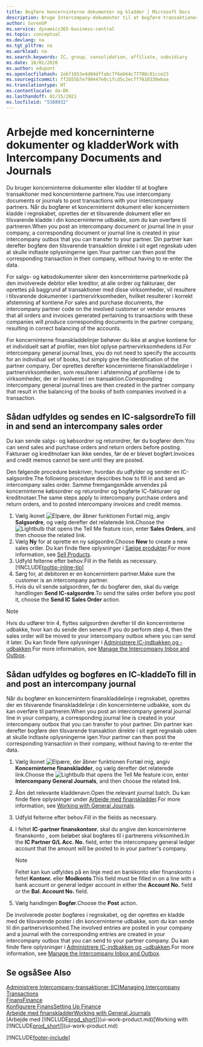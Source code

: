 ```yaml
---
title: Bogføre koncerninterne dokumenter og kladder | Microsoft Docs
description: Bruge Intercompany-dokumenter til at bogføre transaktioner med dine Intercompany-partnere.
author: SorenGP
ms.service: dynamics365-business-central
ms.topic: conceptual
ms.devlang: na
ms.tgt_pltfrm: na
ms.workload: na
ms.search.keywords: IC, group, consolidation, affiliate, subsidiary
ms.date: 10/01/2020
ms.author: edupont
ms.openlocfilehash: 2ebf1653e4d84dffabc7f6eb64c77788c01cce23
ms.sourcegitcommit: ff2b55b7e790447e0c1fcd5c2ec7f7610338ebaa
ms.translationtype: HT
ms.contentlocale: da-DK
ms.lasthandoff: 02/15/2021
ms.locfileid: "5388932"
---
```

# <a name="work-with-intercompany-documents-and-journals"></a><span data-ttu-id="69aab-103">Arbejde med koncerninterne dokumenter og kladder</span><span class="sxs-lookup"><span data-stu-id="69aab-103">Work with Intercompany Documents and Journals</span></span>
<span data-ttu-id="69aab-104">Du bruger koncerninterne dokumenter eller kladder til at bogføre transaktioner med koncerninterne partnere.</span><span class="sxs-lookup"><span data-stu-id="69aab-104">You use intercompany documents or journals to post transactions with your intercompany partners.</span></span> <span data-ttu-id="69aab-105">Når du bogfører et koncerninternt dokument eller koncernintern kladde i regnskabet, oprettes der et tilsvarende dokument eller en tilsvarende kladde i din koncerninterne udbakke, som du kan overføre til partneren.</span><span class="sxs-lookup"><span data-stu-id="69aab-105">When you post an intercompany document or journal line in your company, a corresponding document or journal line is created in your intercompany outbox that you can transfer to your partner.</span></span> <span data-ttu-id="69aab-106">Din partner kan derefter bogføre den tilsvarende transaktion direkte i sit eget regnskab uden at skulle indtaste oplysningerne igen.</span><span class="sxs-lookup"><span data-stu-id="69aab-106">Your partner can then post the corresponding transaction in their company, without having to re-enter the data.</span></span>

<span data-ttu-id="69aab-107">For salgs- og købsdokumenter sikrer den koncerninterne partnerkode på den involverede debitor eller kreditor, at alle ordrer og fakturaer, der oprettes på baggrund af transaktioner med disse virksomheder, vil resultere i tilsvarende dokumenter i partnervirksomheden, hvilket resulterer i korrekt afstemning af kontiene.</span><span class="sxs-lookup"><span data-stu-id="69aab-107">For sales and purchase documents, the intercompany partner code on the involved customer or vendor ensures that all orders and invoices generated pertaining to transactions with these companies will produce corresponding documents in the partner company, resulting in correct balancing of the accounts.</span></span>

<span data-ttu-id="69aab-108">For koncerninterne finanskladdelinjer behøver du ikke at angive kontiene for et individuelt sæt af profiler, men blot oplyse partnervirksomhedens id.</span><span class="sxs-lookup"><span data-stu-id="69aab-108">For intercompany general journal lines, you do not need to specify the accounts for an individual set of books, but simply give the identification of the partner company.</span></span> <span data-ttu-id="69aab-109">Der oprettes derefter koncerninterne finanskladdelinjer i partnervirksomheden, som resulterer i afstemning af profilerne i de to virksomheder, der er involveret i en transaktion.</span><span class="sxs-lookup"><span data-stu-id="69aab-109">Corresponding intercompany general journal lines are then created in the partner company that result in the balancing of the books of both companies involved in a transaction.</span></span>

## <a name="to-fill-in-and-send-an-intercompany-sales-order"></a><span data-ttu-id="69aab-110">Sådan udfyldes og sendes en IC-salgsordre</span><span class="sxs-lookup"><span data-stu-id="69aab-110">To fill in and send an intercompany sales order</span></span>
<span data-ttu-id="69aab-111">Du kan sende salgs- og købsordrer og returordrer, før du bogfører dem.</span><span class="sxs-lookup"><span data-stu-id="69aab-111">You can send sales and purchase orders and return orders before posting.</span></span> <span data-ttu-id="69aab-112">Fakturaer og kreditnotaer kan ikke sendes, før de er blevet bogført.</span><span class="sxs-lookup"><span data-stu-id="69aab-112">Invoices and credit memos cannot be sent until they are posted.</span></span>

<span data-ttu-id="69aab-113">Den følgende procedure beskriver, hvordan du udfylder og sender en IC-salgsordre.</span><span class="sxs-lookup"><span data-stu-id="69aab-113">The following procedure describes how to fill in and send an intercompany sales order.</span></span> <span data-ttu-id="69aab-114">Samme fremgangsmåde anvendes på koncerninterne købsordrer og returordrer og bogførte IC-fakturaer og kreditnotaer.</span><span class="sxs-lookup"><span data-stu-id="69aab-114">The same steps apply to intercompany purchase orders and return orders, and to posted intercompany invoices and credit memos.</span></span>  

1. <span data-ttu-id="69aab-115">Vælg ikonet ![Elpære, der åbner funktionen Fortæl mig](media/ui-search/search_small.png "Fortæl mig, hvad du vil foretage dig"), angiv **Salgsordre**, og vælg derefter det relaterede link.</span><span class="sxs-lookup"><span data-stu-id="69aab-115">Choose the ![Lightbulb that opens the Tell Me feature](media/ui-search/search_small.png "Tell me what you want to do") icon, enter **Sales Orders**, and then choose the related link.</span></span>  
2. <span data-ttu-id="69aab-116">Vælg **Ny** for at oprette en ny salgsordre.</span><span class="sxs-lookup"><span data-stu-id="69aab-116">Choose **New** to create a new sales order.</span></span> <span data-ttu-id="69aab-117">Du kan finde flere oplysninger i [Sælge produkter](sales-how-sell-products.md).</span><span class="sxs-lookup"><span data-stu-id="69aab-117">For more information, see [Sell Products](sales-how-sell-products.md).</span></span>  
3. <span data-ttu-id="69aab-118">Udfyld felterne efter behov.</span><span class="sxs-lookup"><span data-stu-id="69aab-118">Fill in the fields as necessary.</span></span> [!INCLUDE[tooltip-inline-tip](includes/tooltip-inline-tip_md.md)]
4. <span data-ttu-id="69aab-119">Sørg for, at debitoren er en koncernintern partner.</span><span class="sxs-lookup"><span data-stu-id="69aab-119">Make sure the customer is an intercompany partner.</span></span>
5. <span data-ttu-id="69aab-120">Hvis du vil sende salgsordren, før du bogfører den, skal du vælge handlingen **Send IC-salgsordre**.</span><span class="sxs-lookup"><span data-stu-id="69aab-120">To send the sales order before you post it, choose the **Send IC Sales Order** action.</span></span>

> [!NOTE]
> <span data-ttu-id="69aab-121">Hvis du udfører trin 4, flyttes salgsordren derefter til din koncerninterne udbakke, hvor kan du sende den senere.</span><span class="sxs-lookup"><span data-stu-id="69aab-121">If you do perform step 4, then the sales order will be moved to your intercompany outbox where you can send it later.</span></span> <span data-ttu-id="69aab-122">Du kan finde flere oplysninger i [Administrere IC-indbakken og -udbakken](intercompany-how-manage-intercompany-inbox.md).</span><span class="sxs-lookup"><span data-stu-id="69aab-122">For more information, see [Manage the Intercompany Inbox and Outbox](intercompany-how-manage-intercompany-inbox.md).</span></span>

## <a name="to-fill-in-and-post-an-intercompany-journal"></a><span data-ttu-id="69aab-123">Sådan udfyldes og bogføres en IC-kladde</span><span class="sxs-lookup"><span data-stu-id="69aab-123">To fill in and post an intercompany journal</span></span>
<span data-ttu-id="69aab-124">Når du bogfører en koncernintern finanskladdelinje i regnskabet, oprettes der en tilsvarende finanskladdelinje i din koncerninterne udbakke, som du kan overføre til partneren.</span><span class="sxs-lookup"><span data-stu-id="69aab-124">When you post an intercompany general journal line in your company, a corresponding journal line is created in your intercompany outbox that you can transfer to your partner.</span></span> <span data-ttu-id="69aab-125">Din partner kan derefter bogføre den tilsvarende transaktion direkte i sit eget regnskab uden at skulle indtaste oplysningerne igen.</span><span class="sxs-lookup"><span data-stu-id="69aab-125">Your partner can then post the corresponding transaction in their company, without having to re-enter the data.</span></span>

1. <span data-ttu-id="69aab-126">Vælg ikonet ![Elpære, der åbner funktionen Fortæl mig](media/ui-search/search_small.png "Fortæl mig, hvad du vil foretage dig"), angiv **Koncerninterne finanskladder**, og vælg derefter det relaterede link.</span><span class="sxs-lookup"><span data-stu-id="69aab-126">Choose the ![Lightbulb that opens the Tell Me feature](media/ui-search/search_small.png "Tell me what you want to do") icon, enter **Intercompany General Journals**, and then choose the related link.</span></span>  
2. <span data-ttu-id="69aab-127">Åbn det relevante kladdenavn.</span><span class="sxs-lookup"><span data-stu-id="69aab-127">Open the relevant journal batch.</span></span> <span data-ttu-id="69aab-128">Du kan finde flere oplysninger under [Arbejde med finanskladder](ui-work-general-journals.md).</span><span class="sxs-lookup"><span data-stu-id="69aab-128">For more information, see [Working with General Journals](ui-work-general-journals.md).</span></span>
3. <span data-ttu-id="69aab-129">Udfyld felterne efter behov.</span><span class="sxs-lookup"><span data-stu-id="69aab-129">Fill in the fields as necessary.</span></span>
4. <span data-ttu-id="69aab-130">I feltet **IC-partner finanskontonr.** skal du angive den koncerninterne finanskonto , som beløbet skal bogføres til i partnerens virksomhed.</span><span class="sxs-lookup"><span data-stu-id="69aab-130">In the **IC Partner G/L Acc. No.** field, enter the intercompany general ledger account that the amount will be posted to in your partner's company.</span></span>

    > [!NOTE]
    > <span data-ttu-id="69aab-131">Feltet kan kun udfyldes på en linje med en bankkonto eller finanskonto i feltet **Kontonr.** eller **Modkonto**.</span><span class="sxs-lookup"><span data-stu-id="69aab-131">This field must be filled in on a line with a bank account or general ledger account in either the **Account No.** field or the **Bal. Account No.** field.</span></span>  
5. <span data-ttu-id="69aab-132">Vælg handlingen **Bogfør**.</span><span class="sxs-lookup"><span data-stu-id="69aab-132">Choose the **Post** action.</span></span>

<span data-ttu-id="69aab-133">De involverede poster bogføres i regnskabet, og der oprettes en kladde med de tilsvarende poster i din koncerninterne udbakke, som du kan sende til din partnervirksomhed.</span><span class="sxs-lookup"><span data-stu-id="69aab-133">The involved entries are posted in your company and a journal with the corresponding entries are created in your intercompany outbox that you can send to your partner company.</span></span> <span data-ttu-id="69aab-134">Du kan finde flere oplysninger i [Administrere IC-indbakken og -udbakken](intercompany-how-manage-intercompany-inbox.md).</span><span class="sxs-lookup"><span data-stu-id="69aab-134">For more information, see [Manage the Intercompany Inbox and Outbox](intercompany-how-manage-intercompany-inbox.md).</span></span>

## <a name="see-also"></a><span data-ttu-id="69aab-135">Se også</span><span class="sxs-lookup"><span data-stu-id="69aab-135">See Also</span></span>
[<span data-ttu-id="69aab-136">Administrere Intercompany-transaktioner (IC)</span><span class="sxs-lookup"><span data-stu-id="69aab-136">Managing Intercompany Transactions</span></span>](intercompany-manage.md)  
[<span data-ttu-id="69aab-137">Finans</span><span class="sxs-lookup"><span data-stu-id="69aab-137">Finance</span></span>](finance.md)  
[<span data-ttu-id="69aab-138">Konfigurere Finans</span><span class="sxs-lookup"><span data-stu-id="69aab-138">Setting Up Finance</span></span>](finance-setup-finance.md)  
[<span data-ttu-id="69aab-139">Arbejde med finanskladder</span><span class="sxs-lookup"><span data-stu-id="69aab-139">Working with General Journals</span></span>](ui-work-general-journals.md)  
<span data-ttu-id="69aab-140">[Arbejde med [!INCLUDE[prod_short](includes/prod_short.md)]](ui-work-product.md)</span><span class="sxs-lookup"><span data-stu-id="69aab-140">[Working with [!INCLUDE[prod_short](includes/prod_short.md)]](ui-work-product.md)</span></span>


[!INCLUDE[footer-include](includes/footer-banner.md)]